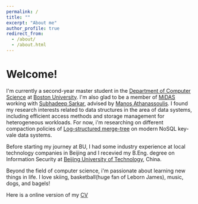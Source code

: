 ```yaml
---
permalink: /
title: ""
excerpt: "About me"
author_profile: true
redirect_from: 
  - /about/
  - /about.html
---
```


# Welcome!
I'm currently a second-year master student in the [Department of Computer Science](https://www.bu.edu/cs/) at [Boston University](http://www.bu.edu/). I'm also glad to be a member of [MiDAS](https://midas.bu.edu/) working with [Subhadeep Sarkar](https://subhadeepsarkar.bitbucket.io/), advised by [Manos Athanassoulis](http://cs-people.bu.edu/mathan/). I found my research interests related to data structures in the area of data systems, including efficient access methods and storage management for heterogeneous workloads. 
For now, i'm researching on different compaction policies of [Log-structured merge-tree](https://en.wikipedia.org/wiki/Log-structured_merge-tree) on modern NoSQL key-vale data systems.

Before starting my journey at BU, I had some industry experience at local technology companies in Beijing and I recevied my B.Eng. degree on Information Security at [Beijing University of Technology](http://www.bjut.edu.cn), China. 

Beyond the field of computer science, i'm passionate about learning new things in life. I love skiing, basketball(huge fan of Leborn James), music, dogs, and bagels!

Here is a online version of my [CV](https://gtchenus.github.io/cv/)


